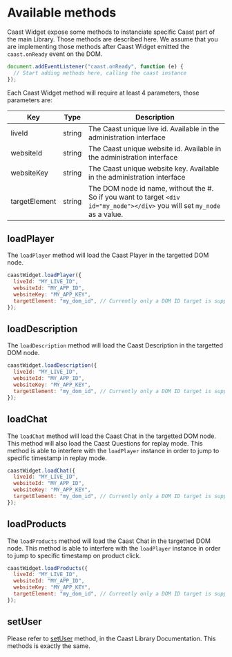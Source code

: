 # Available methods

Caast Widget expose some methods to instanciate specific Caast part of the main Library. Those methods are described here. We assume that you are implementing those methods after Caast Widget emitted the `caast.onReady` event on the DOM.

```javascript
document.addEventListener("caast.onReady", function (e) {
  // Start adding methods here, calling the caast instance
});
```

Each Caast Widget method will require at least 4 parameters, those parameters are:

| Key           | Type   | Description                                                                                                                 |
| ------------- | ------ | --------------------------------------------------------------------------------------------------------------------------- |
| liveId        | string | The Caast unique live id. Available in the administration interface                                                         |
| websiteId     | string | The Caast unique website id. Available in the administration interface                                                      |
| websiteKey    | string | The Caast unique website key. Available in the administration interface                                                     |
| targetElement | string | The DOM node id name, without the #. So if you want to target `<div id="my_node"></div>` you will set `my_node` as a value. |

## loadPlayer

The `loadPlayer` method will load the Caast Player in the targetted DOM node.

```javascript
caastWidget.loadPlayer({
  liveId: "MY_LIVE_ID",
  websiteId: "MY_APP_ID",
  websiteKey: "MY_APP_KEY",
  targetElement: "my_dom_id", // Currently only a DOM ID target is supported
});
```

## loadDescription

The `loadDescription` method will load the Caast Description in the targetted DOM node.

```javascript
caastWidget.loadDescription({
  liveId: "MY_LIVE_ID",
  websiteId: "MY_APP_ID",
  websiteKey: "MY_APP_KEY",
  targetElement: "my_dom_id", // Currently only a DOM ID target is supported
});
```

## loadChat

The `loadChat` method will load the Caast Chat in the targetted DOM node. This method will also load the Caast Questions for replay mode. This method is able to interfere with the `loadPlayer` instance in order to jump to specific timestamp in replay mode.

```javascript
caastWidget.loadChat({
  liveId: "MY_LIVE_ID",
  websiteId: "MY_APP_ID",
  websiteKey: "MY_APP_KEY",
  targetElement: "my_dom_id", // Currently only a DOM ID target is supported
});
```

## loadProducts

The `loadProducts` method will load the Caast Chat in the targetted DOM node. This method is able to interfere with the `loadPlayer` instance in order to jump to specific timestamp on product click.

```javascript
caastWidget.loadProducts({
  liveId: "MY_LIVE_ID",
  websiteId: "MY_APP_ID",
  websiteKey: "MY_APP_KEY",
  targetElement: "my_dom_id", // Currently only a DOM ID target is supported
});
```

## setUser

Please refer to [setUser](library/methods.md#setUser) method, in the Caast Library Documentation. This methods is exactly the same.
